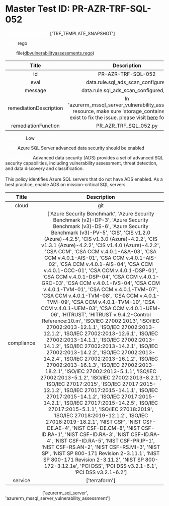 



# Master Test ID: PR-AZR-TRF-SQL-052


***<font color="white">Master Snapshot Id:</font>*** ['TRF_TEMPLATE_SNAPSHOT']

***<font color="white">type:</font>*** rego

***<font color="white">rule:</font>*** file([dbvulnerabilityassessments.rego])  
  
  
  
  

|Title|Description|
| :---: | :---: |
|id|PR-AZR-TRF-SQL-052|
|eval|data.rule.sql_ads_scan_configured|
|message|data.rule.sql_ads_scan_configured_err|
|remediationDescription|In 'azurerm_mssql_server_vulnerability_assessment' resource, make sure 'storage_container_path' exist to fix the issue. please visit <a href='https://registry.terraform.io/providers/hashicorp/azurerm/latest/docs/resources/mssql_server_vulnerability_assessment#storage_container_path' target='_blank'>here</a> for details.|
|remediationFunction|PR_AZR_TRF_SQL_052.py|


***<font color="white">Severity:</font>*** Low

***<font color="white">Title:</font>*** Azure SQL Server advanced data security should be enabled

***<font color="white">Description:</font>*** Advanced data security (ADS) provides a set of advanced SQL security capabilities, including vulnerability assessment, threat detection, and data discovery and classification.<br><br>This policy identifies Azure SQL servers that do not have ADS enabled. As a best practice, enable ADS on mission-critical SQL servers.  
  
  

|Title|Description|
| :---: | :---: |
|cloud|git|
|compliance|['Azure Security Benchmark', 'Azure Security Benchmark (v2)-DP-3', 'Azure Security Benchmark (v3)-DS-6', 'Azure Security Benchmark (v3)-PV-5', 'CIS', 'CIS v1.2.0 (Azure)-4.2.5', 'CIS v1.3.0 (Azure)-4.2.2', 'CIS v1.3.1 (Azure)-4.2.2', 'CIS v1.4.0 (Azure)-4.2.2', 'CSA CCM', 'CSA CCM v.4.0.1-A&A-03', 'CSA CCM v.4.0.1-AIS-01', 'CSA CCM v.4.0.1-AIS-02', 'CSA CCM v.4.0.1-AIS-04', 'CSA CCM v.4.0.1-CCC-01', 'CSA CCM v.4.0.1-DSP-01', 'CSA CCM v.4.0.1-DSP-04', 'CSA CCM v.4.0.1-GRC-03', 'CSA CCM v.4.0.1-IVS-04', 'CSA CCM v.4.0.1-TVM-01', 'CSA CCM v.4.0.1-TVM-07', 'CSA CCM v.4.0.1-TVM-08', 'CSA CCM v.4.0.1-TVM-09', 'CSA CCM v.4.0.1-TVM-10', 'CSA CCM v.4.0.1-UEM-03', 'CSA CCM v.4.0.1-UEM-06', 'HITRUST', 'HITRUST v.9.4.2-Control Reference:10.m', 'ISO/IEC 27002:2013', 'ISO/IEC 27002:2013-12.1.1', 'ISO/IEC 27002:2013-12.1.2', 'ISO/IEC 27002:2013-12.6.1', 'ISO/IEC 27002:2013-14.1.1', 'ISO/IEC 27002:2013-14.1.2', 'ISO/IEC 27002:2013-14.2.1', 'ISO/IEC 27002:2013-14.2.2', 'ISO/IEC 27002:2013-14.2.4', 'ISO/IEC 27002:2013-16.1.2', 'ISO/IEC 27002:2013-16.1.3', 'ISO/IEC 27002:2013-18.2.1', 'ISO/IEC 27002:2013-5.1.1', 'ISO/IEC 27002:2013-5.1.2', 'ISO/IEC 27002:2013-8.2.1', 'ISO/IEC 27017:2015', 'ISO/IEC 27017:2015-12.1.2', 'ISO/IEC 27017:2015-14.1.1', 'ISO/IEC 27017:2015-14.1.2', 'ISO/IEC 27017:2015-14.2.1', 'ISO/IEC 27017:2015-14.2.5', 'ISO/IEC 27017:2015-5.1.1', 'ISO/IEC 27018:2019', 'ISO/IEC 27018:2019-12.1.2', 'ISO/IEC 27018:2019-18.2.1', 'NIST CSF', 'NIST CSF-DE.AE-4', 'NIST CSF-DE.CM-8', 'NIST CSF-ID.RA-1', 'NIST CSF-ID.RA-3', 'NIST CSF-ID.RA-4', 'NIST CSF-ID.RA-5', 'NIST CSF-PR.IP-1', 'NIST CSF-RS.AN-2', 'NIST CSF-RS.MI-3', 'NIST SP', 'NIST SP 800-171 Revision 2-3.11.1', 'NIST SP 800-171 Revision 2-3.11.2', 'NIST SP 800-172-3.12.1e', 'PCI DSS', 'PCI DSS v3.2.1-6.1', 'PCI DSS v3.2.1-6.2']|
|service|['terraform']|


***<font color="white">Resource Types:</font>*** ['azurerm_sql_server', 'azurerm_mssql_server_vulnerability_assessment']


[dbvulnerabilityassessments.rego]: https://github.com/prancer-io/prancer-compliance-test/tree/master/azure/terraform/dbvulnerabilityassessments.rego
